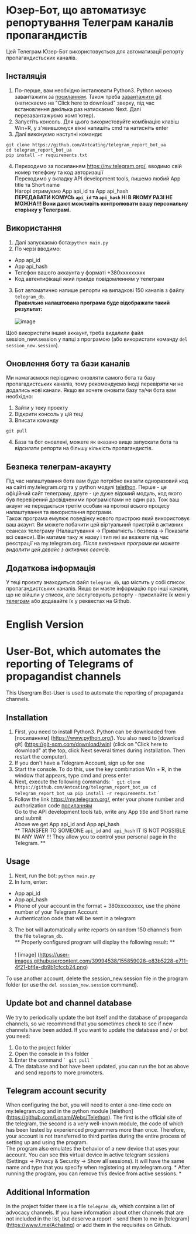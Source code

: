 # Юзер-Бот, що автоматизує репортування Телеграм каналів пропагандистів

Цей Телеграм Юзер-Бот використовується для автоматизації репорту пропагандистьских каналів. 

## Інсталяція 
1. По-перше, вам необхідно інсталювати Python3. Python можна завантажити за [посиланням](https://www.python.org/). Також треба [завантажити git](https://git-scm.com/download/win) (натискаємо на "Click here to download" зверху, під час встановлення декілька раз натискаємо Next. Далі перезавантажуємо комп'ютер).
2. Запустіть консоль. Для цього використовуйте комбінацію клавіш Win+R, у з'явившомуся вікні напишіть cmd та натисніть enter
3. Далі виконуємо наступні команди:
```
git clone https://github.com/Antcating/telegram_report_bot_ua
cd telegram_report_bot_ua
pip install -r requirements.txt
```
4. Переходимо за посиланням  https://my.telegram.org/, вводимо свій номер телефону та код авторизації
<br>Переходимо у вкладку API development tools, пишемо любий App title та Short name
<br>Нагорі отримуємо App api_id та App api_hash
<br>**ПЕРЕДАВАТИ КОМУСЬ `api_id` та `api_hash` НІ В ЯКОМУ РАЗІ НЕ МОЖНА!!! Вони дают можливіть контролювати вашу персональну сторінку у Телеграмі.**

## Використання 
1. Далі запускаємо бота:`python main.py`
2. По черзі вводимо:
- App api_id
- App api_hash
- Телефон вашого аккаунта у форматі +380ххххххххх
- Код автентифікації який прийде повідомленням у телеграм
3. Бот автоматично напише репорти на випадкові 150 каналів з файлу `telegram_db`.
<br>**Правильно налаштована програма буде відображати такий результат:**
<br><br>![image](https://user-images.githubusercontent.com/39994538/155859028-e83b5228-e711-4f21-bf4e-db9b1cfccb24.png)

Щоб використати інший аккаунт, треба видалили файл session_new.session у папці з програмою (або використати команду `del session_new.session`).

## Оновлення боту та бази каналів
Ми намагаємося періодично оновляти самого бота та базу пропагадистських каналів, тому рекомендуємо іноді перевіряти чи не додались нові канали. 
Якщо ви хочете оновити базу та/чи бота вам необхідно: 
1. Зайти у теку проекту
2. Відкрити консоль у цій теці 
3. Вписати команду 
``` 
git pull
```
4. База та бот оновлені, можете як вказано вище запускати бота та відсилати репорти на більшу кількість пропагандистів.


## Безпека телеграм-акаунту
Під час налаштування бота вам буде потрібно вказати одноразовий код на сайті my.telegram.org та у python модулі [telethon](https://github.com/LonamiWebs/Telethon). Перше - це офіційний сайт телеграму, друге - це дуже відомий модуль, код якого був перевірений досвідченими програмістами не один раз. Тож ваш акаунт не передається третім особам на протязі всього процесу налаштування та використання програми.
<br>Також програма емулює поведінку нового пристрою який використовує ваш акаунт. Ви можете побачити цей віртуальний пристрій в активних сеансах телеграму (Налаштування -> Приватність і безпека  -> Показати всі сеанси). Він матиме таку ж назву і тип які ви вкажете під час реєстрації на my.telegram.org. *Після виконання програми ви можете видалити цей девайс з активних сеансів.*

## Додаткова інформація
У теці проєкту знаходиться файл `telegram_db`, що містить у собі список пропагандистських каналів. Якщо ви маєте інформацію про інші канали, що не війшли у список, але заслуговують репорту - присилайте їх мені у [телеграм](https://www.t.me/Achating) або додавайте їх у реквестах на Github.


# English Version
# User-Bot, which automates the reporting of Telegrams of propagandist channels

This Usergram Bot-User is used to automate the reporting of propaganda channels.

## Installation
1. First, you need to install Python3. Python can be downloaded from [посиланням] (https://www.python.org/). You also need to [download git] (https://git-scm.com/download/win) (click on "Click here to download" at the top, click Next several times during installation. Then restart the computer).
4. If you don't have a Telegram Account, sign up for one
5. Start the console. To do this, use the key combination Win + R, in the window that appears, type cmd and press enter
6. Next, execute the following commands:
`` `
git clone https://github.com/Antcating/telegram_report_bot_ua
cd telegram_report_bot_ua
pip install -r requirements.txt
`` `
7. Follow the link https://my.telegram.org/, enter your phone number and authorization code [посиланням](https://my.telegram.org/auth)
<br> Go to the API development tools tab, write any App title and Short name and submit
<br> Above we get App api_id and App api_hash
<br> ** TRANSFER TO SOMEONE `api_id` and` api_hash` IT IS NOT POSSIBLE IN ANY WAY !!! They allow you to control your personal page in the Telegram. **

## Usage
1. Next, run the bot: `python main.py`
2. In turn, enter:
- App api_id
- App api_hash
- Phone of your account in the format + 380ххххххххх, use the phone number of your Telegram Account
- Authentication code that will be sent in a telegram
3. The bot will automatically write reports on random 150 channels from the file `telegram_db`.
<br> ** Properly configured program will display the following result: **
<br> <br>! [image] (https://user-images.githubusercontent.com/39994538/155859028-e83b5228-e711-4f21-bf4e-db9b1cfccb24.png)

To use another account, delete the session_new.session file in the program folder (or use the `del session_new.session` command).

## Update bot and channel database
We try to periodically update the bot itself and the database of propaganda channels, so we recommend that you sometimes check to see if new channels have been added.
If you want to update the database and / or bot you need:
1. Go to the project folder
2. Open the console in this folder
3. Enter the command
`` `
git pull
`` `
4. The database and bot have been updated, you can run the bot as above and send reports to more promoters.


## Telegram account security
When configuring the bot, you will need to enter a one-time code on my.telegram.org and in the python module [telethon] (https://github.com/LonamiWebs/Telethon). The first is the official site of the telegram, the second is a very well-known module, the code of which has been tested by experienced programmers more than once. Therefore, your account is not transferred to third parties during the entire process of setting up and using the program.
<br> The program also emulates the behavior of a new device that uses your account. You can see this virtual device in active telegram sessions (Settings -> Privacy & Security -> Show all sessions). It will have the same name and type that you specify when registering at my.telegram.org. * After running the program, you can remove this device from active sessions. *

## Additional Information
In the project folder there is a file `telegram_db`, which contains a list of advocacy channels. If you have information about other channels that are not included in the list, but deserve a report - send them to me in [telegram] (https://www.t.me/Achating) or add them in the requisites on Github.

